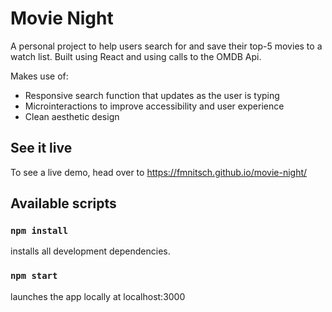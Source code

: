 # Movie Night

A personal project to help users search for and save their top-5 movies to a watch list. Built using React and using calls to the OMDB Api.

Makes use of:

- Responsive search function that updates as the user is typing
- Microinteractions to improve accessibility and user experience
- Clean aesthetic design

## See it live

To see a live demo, head over to https://fmnitsch.github.io/movie-night/

## Available scripts

### `npm install`

installs all development dependencies.

### `npm start`

launches the app locally at localhost:3000
